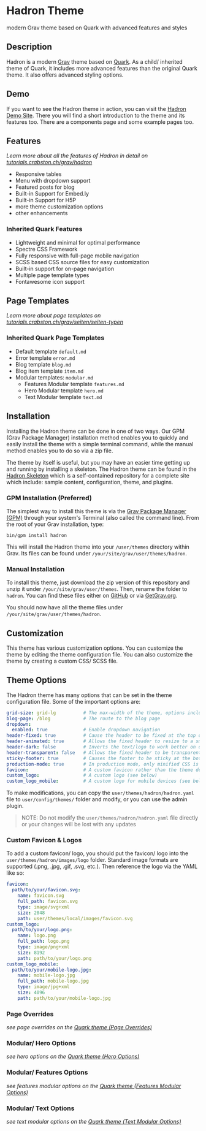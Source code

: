 # Hadron Theme
modern Grav theme based on Quark with advanced features and styles

## Description
Hadron is a modern [Grav](https://getgrav.org) theme based on [Quark](https://github.com/getgrav/grav-theme-quark). As a child/ inherited theme of Quark, it includes more advanced features than the original Quark theme. It also offers advanced styling options.

## Demo
If you want to see the Hadron theme in action, you can visit the [Hadron Demo Site](https://grav.demo.crabston.dev). There you will find a short introduction to the theme and its features too. There are a components page and some example pages too.

## Features
_Learn more about all the features of Hadron in detail on [tutorials.crabston.ch/grav/hadron](https://tutorials.crabston.ch/grav/hadron)_

- Responsive tables
- Menu with dropdown support
- Featured posts for blog
- Built-in Support for Embed.ly
- Built-in Support for H5P
- more theme customization options
- other enhancements

### Inherited Quark Features
- Lightweight and minimal for optimal performance
- Spectre CSS Framework
- Fully responsive with full-page mobile navigation
- SCSS based CSS source files for easy customization
- Built-in support for on-page navigation
- Multiple page template types
- Fontawesome icon support

## Page Templates
_Learn more about page templates on [tutorials.crabston.ch/grav/seiten/seiten-typen](https://tutorials.crabston.ch/grav/seiten/seiten-typen)_

### Inherited Quark Page Templates
- Default template `default.md`
- Error template `error.md`
- Blog template `blog.md`
- Blog item template `item.md`
- Modular templates: `modular.md`
  - Features Modular template `features.md`
  - Hero Modular template `hero.md`
  - Text Modular template `text.md`

## Installation
Installing the Hadron theme can be done in one of two ways. Our GPM (Grav Package Manager) installation method enables you to quickly and easily install the theme with a simple terminal command, while the manual method enables you to do so via a zip file.

The theme by itself is useful, but you may have an easier time getting up and running by installing a skeleton. The Hadron theme can be found in the [Hadron Skeleton](https://github.com/Crabston/grav-demo) which is a self-contained repository for a complete site which include: sample content, configuration, theme, and plugins.

### GPM Installation (Preferred)
The simplest way to install this theme is via the [Grav Package Manager (GPM)](http://learn.getgrav.org/advanced/grav-gpm) through your system's Terminal (also called the command line). From the root of your Grav installation, type:

    bin/gpm install hadron

This will install the Hadron theme into your `/user/themes` directory within Grav. Its files can be found under `/your/site/grav/user/themes/hadron`.

### Manual Installation
To install this theme, just download the zip version of this repository and unzip it under `/your/site/grav/user/themes`. Then, rename the folder to `hadron`. You can find these files either on [GitHub](https://github.com/Crabston/grav-theme-hadron) or via [GetGrav.org](http://getgrav.org/downloads/themes).

You should now have all the theme files under `/your/site/grav/user/themes/hadron`.

## Customization
This theme has various customization options. You can customize the theme by editing the theme configuration file. You can also customize the theme by creating a custom CSS/ SCSS file.

## Theme Options
The Hadron theme has many options that can be set in the theme configuration file. Some of the important options are:

```yaml
grid-size: grid-lg          # The max-width of the theme, options include: `grid-xl`, `grid-lg`, and `grid-md`
blog-page: /blog            # The route to the blog page
dropdown:
  enabled: true             # Enable dropdown navigation
header-fixed: true          # Cause the header to be fixed at the top of the browser
header-animated: true       # Allows the fixed header to resize to a smaller header when scrolled
header-dark: false          # Inverts the text/logo to work better on dark backgrounds
header-transparent: false   # Allows the fixed header to be transparent over the page
sticky-footer: true         # Causes the footer to be sticky at the bottom of the page
production-mode: true       # In production mode, only minified CSS is used. When disabled, nested CSS with sourcemaps are enabled
favicon:                    # A custom favicon rather than the theme default (see below for more information)
custom_logo:                # A custom logo (see below)
custom_logo_mobile:         # A custom logo for mobile devices (see below)
```

To make modifications, you can copy the `user/themes/hadron/hadron.yaml` file to `user/config/themes/` folder and modify, or you can use the admin plugin.

> NOTE: Do not modify the `user/themes/hadron/hadron.yaml` file directly or your changes will be lost with any updates

### Custom Favicon & Logos
To add a custom favicon/ logo, you should put the favicon/ logo into the `user/themes/hadron/images/logo` folder. Standard image formats are supported (.png, .jpg, .gif, .svg, etc.). Then reference the logo via the YAML like so:

```yaml
favicon:
  path/to/your/favicon.svg:
    name: favicon.svg
    full_path: favicon.svg
    type: image/svg+xml
    size: 2048
    path: user/themes/local/images/favicon.svg
custom_logo:
  path/to/your/logo.png:
    name: logo.png
    full_path: logo.png
    type: image/png+xml
    size: 8192
    path: path/to/your/logo.png
custom_logo_mobile:
  path/to/your/mobile-logo.jpg:
    name: mobile-logo.jpg
    full_path: mobile-logo.jpg
    type: image/jpg+xml
    size: 4096
    path: path/to/your/mobile-logo.jpg
```

### Page Overrides
_see page overrides on the [Quark theme (Page Overrides)](https://github.com/getgrav/grav-theme-quark#page-overrides)_

### Modular/ Hero Options
_see hero options on the [Quark theme (Hero Options)](https://github.com/getgrav/grav-theme-quark#hero-options)_

### Modular/ Features Options
_see features modular options on the [Quark theme (Features Modular Options)](https://github.com/getgrav/grav-theme-quark#features-modular-options)_

### Modular/ Text Options
_see text modular options on the [Quark theme  (Text Modular Options)](https://github.com/getgrav/grav-theme-quark#text-modular-options)_
